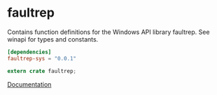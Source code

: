 # faultrep #
Contains function definitions for the Windows API library faultrep. See winapi for types and constants.

```toml
[dependencies]
faultrep-sys = "0.0.1"
```

```rust
extern crate faultrep;
```

[Documentation](https://retep998.github.io/doc/faultrep/)
